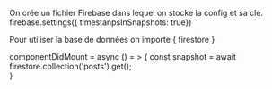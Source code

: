 On crée un fichier Firebase dans lequel on stocke la config et sa clé.
firebase.settings({ timestanpsInSnapshots: true})

Pour utiliser la base de données on importe { firestore }

componentDidMount = async () = > {
  const snapshot = await firestore.collection('posts').get();  
}

